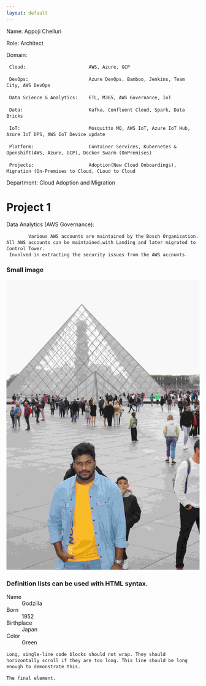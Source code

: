 ```yaml
---
layout: default
---
```

Name: Appoji Chelluri

Role: Architect

Domain:

     Cloud:                       AWS, Azure, GCP
     
     DevOps:                      Azure DevOps, Bamboo, Jenkins, Team City, AWS DevOps
     
     Data Science & Analytics:    ETL, M365, AWS Governance, IoT
     
     Data:                        Kafka, Confluent Cloud, Spark, Data Bricks
     
     IoT:                         Mosquitto MQ, AWS IoT, Azure IoT Hub, Azure IoT DPS, AWS IoT Device update
     
     Platform:                    Container Services, Kubernetes & Openshift(AWS, Azure, GCP), Docker Swarm (OnPremises) 
     
     Projects:                    Adoption(New Cloud Onboardings), Migration (On-Premises to Cloud, CLoud to Cloud

Department: Cloud Adoption and Migration     

# Project 1

Data Analytics (AWS Governance):

            Various AWS accounts are maintained by the Bosch Organization. All AWS accounts can be maintained.with Landing and later migrated to Control Tower. 
	 Involved in extracting the security issues from the AWS accounts.


### Small image

![Octocat](https://github.com/chelluriappoji/chelluriappoji.github.io/blob/master/mypic.JPG)


### Definition lists can be used with HTML syntax.

<dl>
<dt>Name</dt>
<dd>Godzilla</dd>
<dt>Born</dt>
<dd>1952</dd>
<dt>Birthplace</dt>
<dd>Japan</dd>
<dt>Color</dt>
<dd>Green</dd>
</dl>

```
Long, single-line code blocks should not wrap. They should horizontally scroll if they are too long. This line should be long enough to demonstrate this.
```

```
The final element.
```
